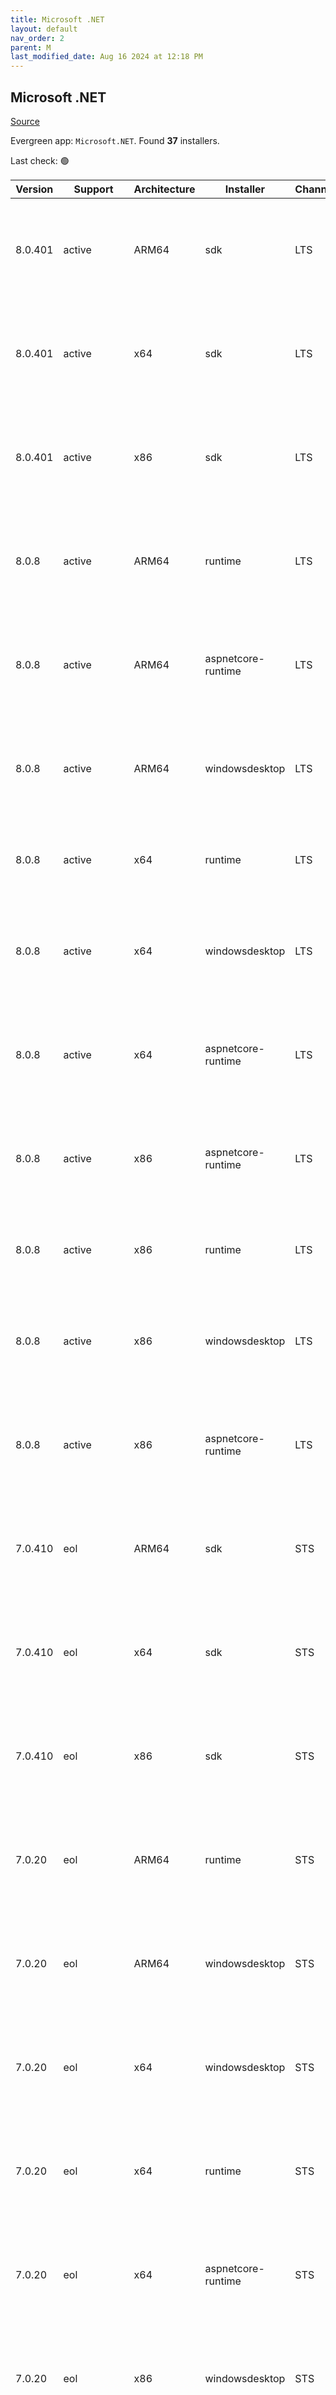 ```yaml
---
title: Microsoft .NET
layout: default
nav_order: 2
parent: M
last_modified_date: Aug 16 2024 at 12:18 PM
---
```


## Microsoft .NET

[Source](https://dotnet.microsoft.com/download/)

Evergreen app: `Microsoft.NET`. Found **37** installers.

Last check: 🟢

| Version | Support     | Architecture | Installer          | Channel | Sha512                                                                                                                           | Type | URI                                                                                                                                                                                                                                                                                                                                                    |
| ------- | ----------- | ------------ | ------------------ | ------- | -------------------------------------------------------------------------------------------------------------------------------- | ---- | ------------------------------------------------------------------------------------------------------------------------------------------------------------------------------------------------------------------------------------------------------------------------------------------------------------------------------------------------------ |
| 8.0.401 | active      | ARM64        | sdk                | LTS     | e48f571d524ad369aa0dc523ac53860fc2143f2e0a1da48e0c0ac16e373d617f427bba703abef8b0f68df1c7b456ff2ee44dc3df0f6e8d5f47d51b602a19d219 | exe  | [https://download.visualstudio.microsoft.com/download/pr/f4f3c82d-4d24-4e01-87fe-67b6d9213f42/d33ef29315ad07d303993695f7b93479/dotnet-sdk-8.0.401-win-arm64.exe](https://download.visualstudio.microsoft.com/download/pr/f4f3c82d-4d24-4e01-87fe-67b6d9213f42/d33ef29315ad07d303993695f7b93479/dotnet-sdk-8.0.401-win-arm64.exe)                       |
| 8.0.401 | active      | x64          | sdk                | LTS     | 47080f5378ab4ce22d572f11eec19d65151508c41f5c5245e481e6b22bd14d1d84ac197459c0d68717298657c3b752ed5a1d87b26d499f78ef41c2d04582ba9e | exe  | [https://download.visualstudio.microsoft.com/download/pr/f5f1c28d-7bc9-431e-98da-3e2c1bbd1228/864e152e374b5c9ca6d58ee953c5a6ed/dotnet-sdk-8.0.401-win-x64.exe](https://download.visualstudio.microsoft.com/download/pr/f5f1c28d-7bc9-431e-98da-3e2c1bbd1228/864e152e374b5c9ca6d58ee953c5a6ed/dotnet-sdk-8.0.401-win-x64.exe)                           |
| 8.0.401 | active      | x86          | sdk                | LTS     | 38c0e76da9c2e90aaed7adba596b2c3801f7ab76909cf2d8d67f3e7ad16a3fe5d30cf2ef1ce2bbb5222c6c43d001822193a694ece3c5e381189c108f72470098 | exe  | [https://download.visualstudio.microsoft.com/download/pr/523db424-b1cc-425d-97f5-bd0e9b0c7440/f04171a6d597780662d809107a13f44e/dotnet-sdk-8.0.401-win-x86.exe](https://download.visualstudio.microsoft.com/download/pr/523db424-b1cc-425d-97f5-bd0e9b0c7440/f04171a6d597780662d809107a13f44e/dotnet-sdk-8.0.401-win-x86.exe)                           |
| 8.0.8   | active      | ARM64        | runtime            | LTS     | a4ed101b343495708462e96860d4e20542117988186aea96d7ad014e52571f9bcc6d730891b5245e70cef98ca0944b6dd45703dc261e7a28d9e4673392e45928 | exe  | [https://download.visualstudio.microsoft.com/download/pr/b0574522-b0b6-4075-b7e4-3c3d6f1c83d4/43d3e0e551de10faf0ddd1664e2ab4be/dotnet-runtime-8.0.8-win-arm64.exe](https://download.visualstudio.microsoft.com/download/pr/b0574522-b0b6-4075-b7e4-3c3d6f1c83d4/43d3e0e551de10faf0ddd1664e2ab4be/dotnet-runtime-8.0.8-win-arm64.exe)                   |
| 8.0.8   | active      | ARM64        | aspnetcore-runtime | LTS     | 3cb44ec35bc7f6fff4d6879ff0fc07abe1f2cd192ef9950c8f95aeae4c9023189710941583ae22bb7c56e5c3357ee80dd9fde1a9ba35452a46d133d2970604f3 | exe  | [https://download.visualstudio.microsoft.com/download/pr/21fe7f94-d40e-4890-9b53-91c9982388f8/7b3bb07fcb21549de69ad6848e66a2f9/aspnetcore-runtime-8.0.8-win-arm64.exe](https://download.visualstudio.microsoft.com/download/pr/21fe7f94-d40e-4890-9b53-91c9982388f8/7b3bb07fcb21549de69ad6848e66a2f9/aspnetcore-runtime-8.0.8-win-arm64.exe)           |
| 8.0.8   | active      | ARM64        | windowsdesktop     | LTS     | 6c8d48681b18c403e1daf1eff2d141d98a2c538d26f49dde6dc02701c0300bfc5e101dfd47e9eb54f2d9328e5eeebb44366a08d99c48efa3eb1c6f71c98b78c2 | exe  | [https://download.visualstudio.microsoft.com/download/pr/2603d3c8-f891-4121-b84c-54b4c566929d/5f534746507ee61be351289e23680ed7/windowsdesktop-runtime-8.0.8-win-arm64.exe](https://download.visualstudio.microsoft.com/download/pr/2603d3c8-f891-4121-b84c-54b4c566929d/5f534746507ee61be351289e23680ed7/windowsdesktop-runtime-8.0.8-win-arm64.exe)   |
| 8.0.8   | active      | x64          | runtime            | LTS     | 57f2a276176661a340b96991b584bcb81ba3c0150e3684cb109b29cc3a8ebe6fdf1e586d948d498e7aaf22f7401c1cc94062c13cffd20999771ecc5dfc2e917e | exe  | [https://download.visualstudio.microsoft.com/download/pr/cc913baa-9bce-482e-bdfc-56c4b6fafd10/e3f24f2ab2fc02b395c1b67f5193b8d1/dotnet-runtime-8.0.8-win-x64.exe](https://download.visualstudio.microsoft.com/download/pr/cc913baa-9bce-482e-bdfc-56c4b6fafd10/e3f24f2ab2fc02b395c1b67f5193b8d1/dotnet-runtime-8.0.8-win-x64.exe)                       |
| 8.0.8   | active      | x64          | windowsdesktop     | LTS     | 27484ffb1e9ce5e6290cda8f5f49563cf4a9e2692aa57429fcd0d3de4f30fc2fce204b1b120349ed50712e95d3fa51037ebaf9b7fd60c41856857b1372e0eac7 | exe  | [https://download.visualstudio.microsoft.com/download/pr/907765b0-2bf8-494e-93aa-5ef9553c5d68/a9308dc010617e6716c0e6abd53b05ce/windowsdesktop-runtime-8.0.8-win-x64.exe](https://download.visualstudio.microsoft.com/download/pr/907765b0-2bf8-494e-93aa-5ef9553c5d68/a9308dc010617e6716c0e6abd53b05ce/windowsdesktop-runtime-8.0.8-win-x64.exe)       |
| 8.0.8   | active      | x64          | aspnetcore-runtime | LTS     | 908a9e973b052ebf564f2b693bc004ef968079ff2a325cce2912d6d20dd8a74411ba6e6e98ae6e9cb0098eb1cd3878c7cbece8af62ba0e1926c89ba5408799aa | exe  | [https://download.visualstudio.microsoft.com/download/pr/b336ee1f-b26c-4a03-958e-1e8a0b3cbf3e/afdfe9f8130098cb759ea933c66806bb/aspnetcore-runtime-8.0.8-win-x64.exe](https://download.visualstudio.microsoft.com/download/pr/b336ee1f-b26c-4a03-958e-1e8a0b3cbf3e/afdfe9f8130098cb759ea933c66806bb/aspnetcore-runtime-8.0.8-win-x64.exe)               |
| 8.0.8   | active      | x86          | aspnetcore-runtime | LTS     | 45b4cfb383fc9541423547807229bbd8477bf7f1c30af84cc4f4a41506fba0b54a06f28d83aafe7ce2a0014ae581813c4f4e60a3f08c23bd7e013fa947bd6995 | exe  | [https://download.visualstudio.microsoft.com/download/pr/bc6a4cfd-be25-4dc0-90e9-2000f740a66b/6c5e6422aec7a09a8cebc1dbe8e37971/aspnetcore-runtime-8.0.8-win-x86.exe](https://download.visualstudio.microsoft.com/download/pr/bc6a4cfd-be25-4dc0-90e9-2000f740a66b/6c5e6422aec7a09a8cebc1dbe8e37971/aspnetcore-runtime-8.0.8-win-x86.exe)               |
| 8.0.8   | active      | x86          | runtime            | LTS     | fa542b8d3ae98e020b66f0bfa33c44a4ea166ab9cfb7b3cbe3034f9c38318464db8c767af9eb3a6fe9829aa67cff96beb49e2c1cb9e6081e5657ee4f75544bf3 | exe  | [https://download.visualstudio.microsoft.com/download/pr/c2083daf-6d33-404f-a7d6-dd3bb012a945/e241d0aff000f63ef8a49c3c7da08087/dotnet-runtime-8.0.8-win-x86.exe](https://download.visualstudio.microsoft.com/download/pr/c2083daf-6d33-404f-a7d6-dd3bb012a945/e241d0aff000f63ef8a49c3c7da08087/dotnet-runtime-8.0.8-win-x86.exe)                       |
| 8.0.8   | active      | x86          | windowsdesktop     | LTS     | 3101e64ab772cef8081ca5f441f599d1906c9a3869e7ff20ee1725e121a54dd0569e55dfd842e748a0dd6bff902562834922681c9bb43ede6760aed1206c7966 | exe  | [https://download.visualstudio.microsoft.com/download/pr/bd1c2e28-44dd-47bb-a55c-aedd1f3e8cc4/0a15fac821e64cf7b8ec6d99e54e0997/windowsdesktop-runtime-8.0.8-win-x86.exe](https://download.visualstudio.microsoft.com/download/pr/bd1c2e28-44dd-47bb-a55c-aedd1f3e8cc4/0a15fac821e64cf7b8ec6d99e54e0997/windowsdesktop-runtime-8.0.8-win-x86.exe)       |
| 8.0.8   | active      | x86          | aspnetcore-runtime | LTS     | f3f388d24050d4071a8564fbd22c23d3ef86912be48ead0854ea4fe37e2416d8a255031bf85208b6d39c87105ab41442025366aa42b35337357cdd74b423506f | exe  | [https://download.visualstudio.microsoft.com/download/pr/ef1366bd-3111-468b-93da-17e6ccb057e1/1fac364775c1accb09b9ac5314179004/dotnet-hosting-8.0.8-win.exe](https://download.visualstudio.microsoft.com/download/pr/ef1366bd-3111-468b-93da-17e6ccb057e1/1fac364775c1accb09b9ac5314179004/dotnet-hosting-8.0.8-win.exe)                               |
| 7.0.410 | eol         | ARM64        | sdk                | STS     | 4cf7ff978d7d5a7079497c716dfb13eedaaceb661704a37c6a484aa1821d590cc5c4585e7c363507b5bf9e9d34e1a7cddc00eef250c071fd1cc9ce10411f96a4 | exe  | [https://download.visualstudio.microsoft.com/download/pr/b3b42a6a-dc31-493c-911c-13afa1ee80a8/a437ce5b198836042b6fd3179e5dee40/dotnet-sdk-7.0.410-win-arm64.exe](https://download.visualstudio.microsoft.com/download/pr/b3b42a6a-dc31-493c-911c-13afa1ee80a8/a437ce5b198836042b6fd3179e5dee40/dotnet-sdk-7.0.410-win-arm64.exe)                       |
| 7.0.410 | eol         | x64          | sdk                | STS     | 382189831b7ee6ca469a6d6d72d42bf072142a745512d4a125243467e5a1670b0e240a068e98ef6e0863f60bd84669610ba03ec0f0bd36a2b66f64c7e3e70070 | exe  | [https://download.visualstudio.microsoft.com/download/pr/6f7abf5c-3f6d-43cc-8f3c-700c27d4976b/b7a3b806505c95c7095ca1e8c057e987/dotnet-sdk-7.0.410-win-x64.exe](https://download.visualstudio.microsoft.com/download/pr/6f7abf5c-3f6d-43cc-8f3c-700c27d4976b/b7a3b806505c95c7095ca1e8c057e987/dotnet-sdk-7.0.410-win-x64.exe)                           |
| 7.0.410 | eol         | x86          | sdk                | STS     | 215cbe2078ab063b06dd74403c832b3247de694b66c56e5f7333c160c1d103d5cef94b897f73fd4c5a9380be245b7eb0ca8143b3d184693cc407cd24b6f7acbd | exe  | [https://download.visualstudio.microsoft.com/download/pr/0da29c3d-29a8-430c-b4a9-80392f7b7af3/44d3db88c5aeb696c764f0ff4e68245e/dotnet-sdk-7.0.410-win-x86.exe](https://download.visualstudio.microsoft.com/download/pr/0da29c3d-29a8-430c-b4a9-80392f7b7af3/44d3db88c5aeb696c764f0ff4e68245e/dotnet-sdk-7.0.410-win-x86.exe)                           |
| 7.0.20  | eol         | ARM64        | runtime            | STS     | ae75b098abd1ddd2a253846d6ea6db4eed5db813c245983e0f829869f460bfac412ee538236be910814abfcb7be1fd51c72bd30a387aaa320d329bd8a00694d1 | exe  | [https://download.visualstudio.microsoft.com/download/pr/a0f644d8-1e44-47cd-893a-9887a750f3fe/a16530341133ea8071ac36257f53d277/dotnet-runtime-7.0.20-win-arm64.exe](https://download.visualstudio.microsoft.com/download/pr/a0f644d8-1e44-47cd-893a-9887a750f3fe/a16530341133ea8071ac36257f53d277/dotnet-runtime-7.0.20-win-arm64.exe)                 |
| 7.0.20  | eol         | ARM64        | windowsdesktop     | STS     | b11f73901c5268b1f68850e8afaf889778f18b6052b818d3d1eac6ff84f2671e24c6c7b4dc28dcba7bbe652acf08990cc4a1655c766ee659e75c9aef5b3ff795 | exe  | [https://download.visualstudio.microsoft.com/download/pr/de2e5484-866e-4149-a3e2-023c705403f9/68a700c68af757d68ec87daa4b878c96/windowsdesktop-runtime-7.0.20-win-arm64.exe](https://download.visualstudio.microsoft.com/download/pr/de2e5484-866e-4149-a3e2-023c705403f9/68a700c68af757d68ec87daa4b878c96/windowsdesktop-runtime-7.0.20-win-arm64.exe) |
| 7.0.20  | eol         | x64          | windowsdesktop     | STS     | a0ed41e1672a25a9ee2cf3ca081e90f037b889100dbf8312e277447a801a4f3b7af464fa05fb796a24f89cd119102e8d0a382f4711e4e6263e5503642231da88 | exe  | [https://download.visualstudio.microsoft.com/download/pr/08bbfe8f-812d-479f-803b-23ea0bffce47/c320e4b037f3e92ab7ea92c3d7ea3ca1/windowsdesktop-runtime-7.0.20-win-x64.exe](https://download.visualstudio.microsoft.com/download/pr/08bbfe8f-812d-479f-803b-23ea0bffce47/c320e4b037f3e92ab7ea92c3d7ea3ca1/windowsdesktop-runtime-7.0.20-win-x64.exe)     |
| 7.0.20  | eol         | x64          | runtime            | STS     | 89a537a0ff92520cc543b4ee0a702063266aeb5d4d302e276fa9c8898ebf39bdc7bec134aa206bab8ef0ead395c79ab2e173abb8b506431f3cef641d8b7ecf11 | exe  | [https://download.visualstudio.microsoft.com/download/pr/be7eaed0-4e32-472b-b53e-b08ac3433a22/fc99a5977c57cbfb93b4afb401953818/dotnet-runtime-7.0.20-win-x64.exe](https://download.visualstudio.microsoft.com/download/pr/be7eaed0-4e32-472b-b53e-b08ac3433a22/fc99a5977c57cbfb93b4afb401953818/dotnet-runtime-7.0.20-win-x64.exe)                     |
| 7.0.20  | eol         | x64          | aspnetcore-runtime | STS     | bc87577dc88703b7768a3319d494167bae74beae93b6204d4cf873814ea0f279dc188340913957d0677df640ff91641f63d626ec7c2cdf97be955ac390ce765a | exe  | [https://download.visualstudio.microsoft.com/download/pr/10651a65-8afc-46e3-9287-fecb0e68504e/4c2bf0cdb44612f29d9b3f901098e13e/aspnetcore-runtime-7.0.20-win-x64.exe](https://download.visualstudio.microsoft.com/download/pr/10651a65-8afc-46e3-9287-fecb0e68504e/4c2bf0cdb44612f29d9b3f901098e13e/aspnetcore-runtime-7.0.20-win-x64.exe)             |
| 7.0.20  | eol         | x86          | windowsdesktop     | STS     | cfdf8369b3ac1c8fcba3274cb716c9faaa1df489ec3d3fd77419e78a0d740588546269ab7d77e09b3d4fe3817c55ca63c909d259ab7fe8b33da351453b58a05b | exe  | [https://download.visualstudio.microsoft.com/download/pr/b840017b-c69f-4724-a152-11020a0039e6/b74aa12e4ee765a3387a7dcd4ba56187/windowsdesktop-runtime-7.0.20-win-x86.exe](https://download.visualstudio.microsoft.com/download/pr/b840017b-c69f-4724-a152-11020a0039e6/b74aa12e4ee765a3387a7dcd4ba56187/windowsdesktop-runtime-7.0.20-win-x86.exe)     |
| 7.0.20  | eol         | x86          | aspnetcore-runtime | STS     | ecc332a553a36823bb0929854e0dc1aeab3b7a4c6784ea0f7a5062b81028e148882e5f9d6c07232780b06d8d27dc633f509e89a95160ff6dc1454ac36162b4ee | exe  | [https://download.visualstudio.microsoft.com/download/pr/d84ac38e-a248-4c8d-b1fe-4ee092d6b4b1/9f0bf370619ab3da8869e467827a6dc6/aspnetcore-runtime-7.0.20-win-x86.exe](https://download.visualstudio.microsoft.com/download/pr/d84ac38e-a248-4c8d-b1fe-4ee092d6b4b1/9f0bf370619ab3da8869e467827a6dc6/aspnetcore-runtime-7.0.20-win-x86.exe)             |
| 7.0.20  | eol         | x86          | aspnetcore-runtime | STS     | b33cee3dff17cf1db7202083cbc9efef4692ed44dd2f374c6cbe4f8a034ec5471f9039eec4b6f12cfea0428fcbc501c482b89fc942908a92f87f0ba9928e08a0 | exe  | [https://download.visualstudio.microsoft.com/download/pr/0d8a8780-8075-4772-9d74-5adf8390448d/702306fe0eff72af00901702db6314e8/dotnet-hosting-7.0.20-win.exe](https://download.visualstudio.microsoft.com/download/pr/0d8a8780-8075-4772-9d74-5adf8390448d/702306fe0eff72af00901702db6314e8/dotnet-hosting-7.0.20-win.exe)                             |
| 7.0.20  | eol         | x86          | runtime            | STS     | b8d5e8dfd844bbdd9cf83c512f015d06bd326e17fb9d250ef8d02a8f4adb6bbfa1ec6ab1a49c7a72ec608cad90da4f1f8e6b1d1129b9d53bb2036ee5c6cfaead | exe  | [https://download.visualstudio.microsoft.com/download/pr/b2e820bd-b591-43df-ab10-1eeb7998cc18/661ca79db4934c6247f5c7a809a62238/dotnet-runtime-7.0.20-win-x86.exe](https://download.visualstudio.microsoft.com/download/pr/b2e820bd-b591-43df-ab10-1eeb7998cc18/661ca79db4934c6247f5c7a809a62238/dotnet-runtime-7.0.20-win-x86.exe)                     |
| 6.0.425 | maintenance | ARM64        | sdk                | 6.0     | f81915abcd08f08b45e654c9797726a19508a58e5db6283fa9c3e438755328835e50ddf613c53dd2f28b65e1b565b5a534e1f17881ba45f6df0a98e913740f16 | exe  | [https://download.visualstudio.microsoft.com/download/pr/93733eb5-8222-44bb-8ae4-6be8c0b1fadc/dd7485ef2a6e2e8811480b3507186323/dotnet-sdk-6.0.425-win-arm64.exe](https://download.visualstudio.microsoft.com/download/pr/93733eb5-8222-44bb-8ae4-6be8c0b1fadc/dd7485ef2a6e2e8811480b3507186323/dotnet-sdk-6.0.425-win-arm64.exe)                       |
| 6.0.425 | maintenance | x64          | sdk                | 6.0     | 9d220b643e0925fe1fdbcafd60aef2af57ac0a9aa0b4cb57f63de61df8f04ace0eee342395b0c3090823391ed9bae510a0212cccbd432db16371271b81d892e3 | exe  | [https://download.visualstudio.microsoft.com/download/pr/61881ecd-a425-4053-a420-7f76586d2f60/6daf1af8c05df332eb1c53261fafc07f/dotnet-sdk-6.0.425-win-x64.exe](https://download.visualstudio.microsoft.com/download/pr/61881ecd-a425-4053-a420-7f76586d2f60/6daf1af8c05df332eb1c53261fafc07f/dotnet-sdk-6.0.425-win-x64.exe)                           |
| 6.0.425 | maintenance | x86          | sdk                | 6.0     | ef030d9414545fb7053602a9aa902cb6dd4cb220599fc82e7a0eba779fd687df835e226188b3c33788339956f73bfc94e454aec2ee0e9da3967275e0a41ab8cc | exe  | [https://download.visualstudio.microsoft.com/download/pr/20e7e1fc-0bfd-4736-bcde-04e64ed5e8f4/52c588d0a5160a30087b2e8c8f5672a2/dotnet-sdk-6.0.425-win-x86.exe](https://download.visualstudio.microsoft.com/download/pr/20e7e1fc-0bfd-4736-bcde-04e64ed5e8f4/52c588d0a5160a30087b2e8c8f5672a2/dotnet-sdk-6.0.425-win-x86.exe)                           |
| 6.0.33  | maintenance | ARM64        | runtime            | 6.0     | 1e5536c0daa32e7c1c3a8cf7cdf723d2a58968ddb11213b0ac10599e5d5feb031bef4ffd814e9608074a3e46ded16ef37762fd4904c458ce875ed3163cc5c11b | exe  | [https://download.visualstudio.microsoft.com/download/pr/4a783c02-985d-4724-afa8-ba8d4368c8d3/a6a3a2406f1e7e393c2fd3d5b933d0a6/dotnet-runtime-6.0.33-win-arm64.exe](https://download.visualstudio.microsoft.com/download/pr/4a783c02-985d-4724-afa8-ba8d4368c8d3/a6a3a2406f1e7e393c2fd3d5b933d0a6/dotnet-runtime-6.0.33-win-arm64.exe)                 |
| 6.0.33  | maintenance | ARM64        | windowsdesktop     | 6.0     | f673f4641022d34ed3245e57105fd37efbace6ad00eb647e063de9f1f7796c963daea4d8f30c407cc72edd0c520107738f542125a7861d3998a619d5f1bbd92b | exe  | [https://download.visualstudio.microsoft.com/download/pr/9018e445-0559-4dd4-bffb-c772adf808e1/adcf2f02a07e1663ff1a97a8a42e9f96/windowsdesktop-runtime-6.0.33-win-arm64.exe](https://download.visualstudio.microsoft.com/download/pr/9018e445-0559-4dd4-bffb-c772adf808e1/adcf2f02a07e1663ff1a97a8a42e9f96/windowsdesktop-runtime-6.0.33-win-arm64.exe) |
| 6.0.33  | maintenance | x64          | runtime            | 6.0     | 302216d6ec3c433abf79bb97feb869f3316eb82510d6411280f5444ee469e9856ef136fd4cee7b468d4b30590893ff92bec6aeb8a41dcd6d16d42df5bd46be5e | exe  | [https://download.visualstudio.microsoft.com/download/pr/3c01bbe6-a49d-468f-8335-f195588f582f/b935469e8480e611eae4d79b2e51965e/dotnet-runtime-6.0.33-win-x64.exe](https://download.visualstudio.microsoft.com/download/pr/3c01bbe6-a49d-468f-8335-f195588f582f/b935469e8480e611eae4d79b2e51965e/dotnet-runtime-6.0.33-win-x64.exe)                     |
| 6.0.33  | maintenance | x64          | aspnetcore-runtime | 6.0     | f00fb12a849345e454eb4ee5f4eca5daeb3d7d21cce12a3a25b9335b77a4cc91dcfffacf7c2048add63231675369f1e50fef1da0a208727ac4f3d7ddcab89048 | exe  | [https://download.visualstudio.microsoft.com/download/pr/c4b74fa0-cea3-49f4-8765-ce1dd12d37c8/6f0c2d210864d89743fc7211c2f48edd/aspnetcore-runtime-6.0.33-win-x64.exe](https://download.visualstudio.microsoft.com/download/pr/c4b74fa0-cea3-49f4-8765-ce1dd12d37c8/6f0c2d210864d89743fc7211c2f48edd/aspnetcore-runtime-6.0.33-win-x64.exe)             |
| 6.0.33  | maintenance | x64          | windowsdesktop     | 6.0     | da106b70df99f89d2353dd9d2ac6edb6e53ce16158c1c949038b76f0cd2661e76599f40c0c67e2007488f2219f97757239cb76e175078f7774f29d1b3b737f51 | exe  | [https://download.visualstudio.microsoft.com/download/pr/3ebc1f91-a5ba-477e-9353-198fa4e13371/35f447d6820b078fd18523764a4f0213/windowsdesktop-runtime-6.0.33-win-x64.exe](https://download.visualstudio.microsoft.com/download/pr/3ebc1f91-a5ba-477e-9353-198fa4e13371/35f447d6820b078fd18523764a4f0213/windowsdesktop-runtime-6.0.33-win-x64.exe)     |
| 6.0.33  | maintenance | x86          | runtime            | 6.0     | 6570145679c619caf99b55d31d71c04850724217503a271c056dd132b48d616790e484021e1bc85dc7b50c3e794eaf92956973f32ecea7ed47dd9b421c8c75ae | exe  | [https://download.visualstudio.microsoft.com/download/pr/ef2dbfa6-683e-4ff3-9a17-9f3001d6bdf2/acf6114cce3533200116016b83e76ea7/dotnet-runtime-6.0.33-win-x86.exe](https://download.visualstudio.microsoft.com/download/pr/ef2dbfa6-683e-4ff3-9a17-9f3001d6bdf2/acf6114cce3533200116016b83e76ea7/dotnet-runtime-6.0.33-win-x86.exe)                     |
| 6.0.33  | maintenance | x86          | windowsdesktop     | 6.0     | c493bb1e668cb6042a074f454a2ccc6738d2f76c60a1e5d322da360d3e32799162ca861bb78eb6ece930b2773f6be31016fddff6206f46c3fdeba6e168f43fcf | exe  | [https://download.visualstudio.microsoft.com/download/pr/8029cdb3-0f5f-4018-bff7-bacd9b9357f8/daf6c8b102a3bdfbbf235cfa0e46f901/windowsdesktop-runtime-6.0.33-win-x86.exe](https://download.visualstudio.microsoft.com/download/pr/8029cdb3-0f5f-4018-bff7-bacd9b9357f8/daf6c8b102a3bdfbbf235cfa0e46f901/windowsdesktop-runtime-6.0.33-win-x86.exe)     |
| 6.0.33  | maintenance | x86          | aspnetcore-runtime | 6.0     | 5adc639df95f430ed475f3c12154debf35cb3275f04f0809e8d83a2d7f042759329ed1b4a48b8323fcd7c3aaa0ea6f274cb4c77128d9d1dad6a0de02d05d9f93 | exe  | [https://download.visualstudio.microsoft.com/download/pr/4286a987-b0b8-4fb7-abc6-5422f71387e5/06cc7fa445b8d367ccb37ce1394ff715/aspnetcore-runtime-6.0.33-win-x86.exe](https://download.visualstudio.microsoft.com/download/pr/4286a987-b0b8-4fb7-abc6-5422f71387e5/06cc7fa445b8d367ccb37ce1394ff715/aspnetcore-runtime-6.0.33-win-x86.exe)             |
| 6.0.33  | maintenance | x86          | aspnetcore-runtime | 6.0     | b9335c78b05abea33793611fa012e88f030f68a35291b00970f43e4d3e4dba5bb6817b3c149d27cb81ad36af888871a847c7bf4f1898d3035a9a9664a870b322 | exe  | [https://download.visualstudio.microsoft.com/download/pr/a154cee6-ab21-409b-8611-fb6c3b5b7513/b7da806505271536441f05ebd59627b2/dotnet-hosting-6.0.33-win.exe](https://download.visualstudio.microsoft.com/download/pr/a154cee6-ab21-409b-8611-fb6c3b5b7513/b7da806505271536441f05ebd59627b2/dotnet-hosting-6.0.33-win.exe)                             |
